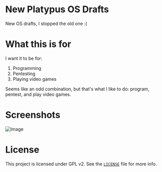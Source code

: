 # New Platypus OS Drafts
New OS drafts, I stopped the old one :(

# What this is for
I want it to be for:
1. Programming
2. Pentesting
3. Playing video games

Seems like an odd combination, but that's what I like to do: program, pentest, and play video games.

# Screenshots
![Image](https://github.com/kushagra765/new-platypus-os-drafts/blob/0.07/screenshots/Screenshot-0.07-dev.png)

# License
This project is licensed under GPL v2. See the [`LICENSE`](https://github.com/Platypus-Tech/new-platypus-os-drafts/blob/0.06/LICENSE) file for more info.
